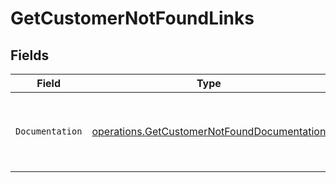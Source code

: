 # GetCustomerNotFoundLinks


## Fields

| Field                                                                                                      | Type                                                                                                       | Required                                                                                                   | Description                                                                                                |
| ---------------------------------------------------------------------------------------------------------- | ---------------------------------------------------------------------------------------------------------- | ---------------------------------------------------------------------------------------------------------- | ---------------------------------------------------------------------------------------------------------- |
| `Documentation`                                                                                            | [operations.GetCustomerNotFoundDocumentation](../../models/operations/getcustomernotfounddocumentation.md) | :heavy_check_mark:                                                                                         | The URL to the generic Mollie API error handling guide.                                                    |